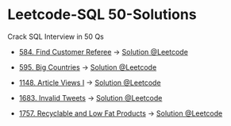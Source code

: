 # Leetcode-SQL 50-Solutions
 Crack SQL Interview in 50 Qs

* [584. Find Customer Referee](https://leetcode.com/problems/find-customer-referee/description/?envType=study-plan-v2&envId=top-sql-50) -> [Solution @Leetcode](https://leetcode.com/problems/find-customer-referee/solutions/3594824/mysql-solution-customer-referrals-simple-and-explained/)

* [595. Big Countries](https://leetcode.com/problems/big-countries/?envType=study-plan-v2&envId=top-sql-50) -> [Solution @Leetcode](https://leetcode.com/problems/big-countries/solutions/3605486/big-countries-sql-explained-solution/)

* [1148. Article Views I](https://leetcode.com/problems/article-views-i/description/?envType=study-plan-v2&envId=top-sql-50) -> [Solution @Leetcode](https://leetcode.com/problems/article-views-i/solutions/3605515/article-views-1-mysql-explained-solution/)

* [1683. Invalid Tweets](https://leetcode.com/problems/invalid-tweets/description/?envType=study-plan-v2&envId=top-sql-50) -> [Solution @Leetcode](https://leetcode.com/problems/invalid-tweets/solutions/3605530/invalid-tweets-length-mysql-explained-solution/)

* [1757. Recyclable and Low Fat Products](https://leetcode.com/problems/recyclable-and-low-fat-products/description/?envType=study-plan-v2&envId=top-sql-50) -> [Solution @Leetcode](https://leetcode.com/problems/recyclable-and-low-fat-products/solutions/3589933/recyclable-and-low-fat-simple-solution-sql-select-query/)
